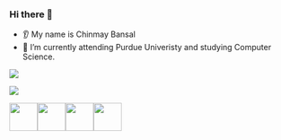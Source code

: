 
### Hi there 👋
* 👂 My name is Chinmay Bansal
* 🌱 I’m currently attending Purdue Univeristy and studying Computer Science.
<img src="https://github-readme-stats.vercel.app/api/top-langs?username=ChinmayBansal"/>

[![](https://img.shields.io/badge/linkedin-%230077B5.svg?style=for-the-badge&logo=linkedin)](https://www.linkedin.com/in/chinmay-bansal-136aa21a3/)

<img height=50 src="https://cdn.jsdelivr.net/gh/devicons/devicon/icons/python/python-original.svg"/><img height=50 src="https://cdn.jsdelivr.net/gh/devicons/devicon/icons/java/java-original.svg"/><img height=50
src="https://cdn.jsdelivr.net/gh/devicons/devicon/icons/c/c-original.svg"/><img height=50
src="https://cdn.jsdelivr.net/gh/devicons/devicon/icons/xcode/xcode-original.svg"/>
                                                                                          
          
